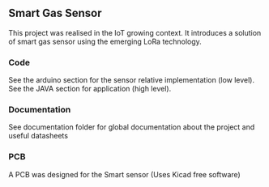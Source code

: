 ## Smart Gas Sensor

This project was realised in the IoT growing context. It introduces a solution of 
smart gas sensor using the emerging LoRa technology.

### Code 

See the arduino section for the sensor relative implementation (low level).
See the JAVA section for application (high level).

### Documentation

See documentation folder for global documentation about the project and useful datasheets

### PCB

A PCB was designed for the Smart sensor (Uses Kicad free software)